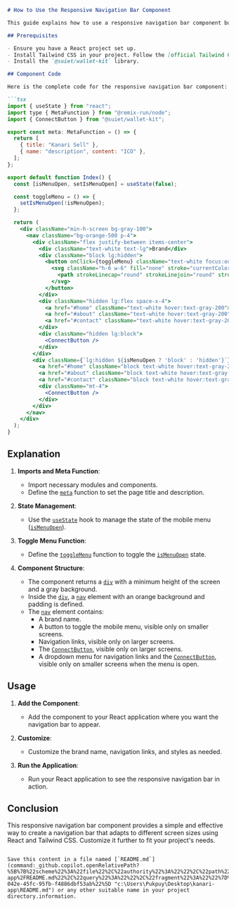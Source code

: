 ```markdown
# How to Use the Responsive Navigation Bar Component

This guide explains how to use a responsive navigation bar component built with React and Tailwind CSS. The component includes a brand name, navigation links, and a `ConnectButton` from the `@suiet/wallet-kit` library. The navigation bar is responsive and adapts to different screen sizes.

## Prerequisites

- Ensure you have a React project set up.
- Install Tailwind CSS in your project. Follow the [official Tailwind CSS installation guide](https://tailwindcss.com/docs/installation) if you haven't done so.
- Install the `@suiet/wallet-kit` library.

## Component Code

Here is the complete code for the responsive navigation bar component:

```tsx
import { useState } from "react";
import type { MetaFunction } from "@remix-run/node";
import { ConnectButton } from "@suiet/wallet-kit";

export const meta: MetaFunction = () => {
  return [
    { title: "Kanari Sell" },
    { name: "description", content: "ICO" },
  ];
};

export default function Index() {
  const [isMenuOpen, setIsMenuOpen] = useState(false);

  const toggleMenu = () => {
    setIsMenuOpen(!isMenuOpen);
  };

  return (
    <div className="min-h-screen bg-gray-100">
      <nav className="bg-orange-500 p-4">
        <div className="flex justify-between items-center">
          <div className="text-white text-lg">Brand</div>
          <div className="block lg:hidden">
            <button onClick={toggleMenu} className="text-white focus:outline-none">
              <svg className="h-6 w-6" fill="none" stroke="currentColor" viewBox="0 0 24 24" xmlns="http://www.w3.org/2000/svg">
                <path strokeLinecap="round" strokeLinejoin="round" strokeWidth="2" d="M4 6h16M4 12h16m-7 6h7"></path>
              </svg>
            </button>
          </div>
          <div className="hidden lg:flex space-x-4">
            <a href="#home" className="text-white hover:text-gray-200">Home</a>
            <a href="#about" className="text-white hover:text-gray-200">About</a>
            <a href="#contact" className="text-white hover:text-gray-200">Contact</a>
          </div>
          <div className="hidden lg:block">
            <ConnectButton />
          </div>
        </div>
        <div className={`lg:hidden ${isMenuOpen ? 'block' : 'hidden'}`}>
          <a href="#home" className="block text-white hover:text-gray-200 mt-4">Home</a>
          <a href="#about" className="block text-white hover:text-gray-200 mt-4">About</a>
          <a href="#contact" className="block text-white hover:text-gray-200 mt-4">Contact</a>
          <div className="mt-4">
            <ConnectButton />
          </div>
        </div>
      </nav>
    </div>
  );
}
```

## Explanation

1. **Imports and Meta Function**:
   - Import necessary modules and components.
   - Define the [`meta`](command:_github.copilot.openSymbolFromReferences?%5B%22%22%2C%5B%7B%22uri%22%3A%7B%22scheme%22%3A%22file%22%2C%22authority%22%3A%22%22%2C%22path%22%3A%22%2FC%3A%2FUsers%2FPukpuy%2FDesktop%2Fkanari-app%2Fapp%2Froutes%2F_index.tsx%22%2C%22query%22%3A%22%22%2C%22fragment%22%3A%22%22%7D%2C%22pos%22%3A%7B%22line%22%3A4%2C%22character%22%3A13%7D%7D%5D%2C%22dd2daeca-042e-45fc-95fb-f4886dbf53ab%22%5D "Go to definition") function to set the page title and description.

2. **State Management**:
   - Use the [`useState`](command:_github.copilot.openSymbolFromReferences?%5B%22%22%2C%5B%7B%22uri%22%3A%7B%22scheme%22%3A%22file%22%2C%22authority%22%3A%22%22%2C%22path%22%3A%22%2FC%3A%2FUsers%2FPukpuy%2FDesktop%2Fkanari-app%2Fapp%2Froutes%2F_index.tsx%22%2C%22query%22%3A%22%22%2C%22fragment%22%3A%22%22%7D%2C%22pos%22%3A%7B%22line%22%3A0%2C%22character%22%3A9%7D%7D%5D%2C%22dd2daeca-042e-45fc-95fb-f4886dbf53ab%22%5D "Go to definition") hook to manage the state of the mobile menu ([`isMenuOpen`](command:_github.copilot.openSymbolFromReferences?%5B%22%22%2C%5B%7B%22uri%22%3A%7B%22scheme%22%3A%22file%22%2C%22authority%22%3A%22%22%2C%22path%22%3A%22%2FC%3A%2FUsers%2FPukpuy%2FDesktop%2Fkanari-app%2Fapp%2Froutes%2F_index.tsx%22%2C%22query%22%3A%22%22%2C%22fragment%22%3A%22%22%7D%2C%22pos%22%3A%7B%22line%22%3A12%2C%22character%22%3A9%7D%7D%5D%2C%22dd2daeca-042e-45fc-95fb-f4886dbf53ab%22%5D "Go to definition")).

3. **Toggle Menu Function**:
   - Define the [`toggleMenu`](command:_github.copilot.openSymbolFromReferences?%5B%22%22%2C%5B%7B%22uri%22%3A%7B%22scheme%22%3A%22file%22%2C%22authority%22%3A%22%22%2C%22path%22%3A%22%2FC%3A%2FUsers%2FPukpuy%2FDesktop%2Fkanari-app%2Fapp%2Froutes%2F_index.tsx%22%2C%22query%22%3A%22%22%2C%22fragment%22%3A%22%22%7D%2C%22pos%22%3A%7B%22line%22%3A14%2C%22character%22%3A8%7D%7D%5D%2C%22dd2daeca-042e-45fc-95fb-f4886dbf53ab%22%5D "Go to definition") function to toggle the [`isMenuOpen`](command:_github.copilot.openSymbolFromReferences?%5B%22%22%2C%5B%7B%22uri%22%3A%7B%22scheme%22%3A%22file%22%2C%22authority%22%3A%22%22%2C%22path%22%3A%22%2FC%3A%2FUsers%2FPukpuy%2FDesktop%2Fkanari-app%2Fapp%2Froutes%2F_index.tsx%22%2C%22query%22%3A%22%22%2C%22fragment%22%3A%22%22%7D%2C%22pos%22%3A%7B%22line%22%3A12%2C%22character%22%3A9%7D%7D%5D%2C%22dd2daeca-042e-45fc-95fb-f4886dbf53ab%22%5D "Go to definition") state.

4. **Component Structure**:
   - The component returns a [`div`](command:_github.copilot.openSymbolFromReferences?%5B%22%22%2C%5B%7B%22uri%22%3A%7B%22scheme%22%3A%22file%22%2C%22authority%22%3A%22%22%2C%22path%22%3A%22%2FC%3A%2FUsers%2FPukpuy%2FDesktop%2Fkanari-app%2Fapp%2Froutes%2F_index.tsx%22%2C%22query%22%3A%22%22%2C%22fragment%22%3A%22%22%7D%2C%22pos%22%3A%7B%22line%22%3A19%2C%22character%22%3A5%7D%7D%5D%2C%22dd2daeca-042e-45fc-95fb-f4886dbf53ab%22%5D "Go to definition") with a minimum height of the screen and a gray background.
   - Inside the [`div`](command:_github.copilot.openSymbolFromReferences?%5B%22%22%2C%5B%7B%22uri%22%3A%7B%22scheme%22%3A%22file%22%2C%22authority%22%3A%22%22%2C%22path%22%3A%22%2FC%3A%2FUsers%2FPukpuy%2FDesktop%2Fkanari-app%2Fapp%2Froutes%2F_index.tsx%22%2C%22query%22%3A%22%22%2C%22fragment%22%3A%22%22%7D%2C%22pos%22%3A%7B%22line%22%3A19%2C%22character%22%3A5%7D%7D%5D%2C%22dd2daeca-042e-45fc-95fb-f4886dbf53ab%22%5D "Go to definition"), a [`nav`](command:_github.copilot.openSymbolFromReferences?%5B%22%22%2C%5B%7B%22uri%22%3A%7B%22scheme%22%3A%22file%22%2C%22authority%22%3A%22%22%2C%22path%22%3A%22%2FC%3A%2FUsers%2FPukpuy%2FDesktop%2Fkanari-app%2Fapp%2Froutes%2F_index.tsx%22%2C%22query%22%3A%22%22%2C%22fragment%22%3A%22%22%7D%2C%22pos%22%3A%7B%22line%22%3A20%2C%22character%22%3A7%7D%7D%5D%2C%22dd2daeca-042e-45fc-95fb-f4886dbf53ab%22%5D "Go to definition") element with an orange background and padding is defined.
   - The [`nav`](command:_github.copilot.openSymbolFromReferences?%5B%22%22%2C%5B%7B%22uri%22%3A%7B%22scheme%22%3A%22file%22%2C%22authority%22%3A%22%22%2C%22path%22%3A%22%2FC%3A%2FUsers%2FPukpuy%2FDesktop%2Fkanari-app%2Fapp%2Froutes%2F_index.tsx%22%2C%22query%22%3A%22%22%2C%22fragment%22%3A%22%22%7D%2C%22pos%22%3A%7B%22line%22%3A20%2C%22character%22%3A7%7D%7D%5D%2C%22dd2daeca-042e-45fc-95fb-f4886dbf53ab%22%5D "Go to definition") element contains:
     - A brand name.
     - A button to toggle the mobile menu, visible only on smaller screens.
     - Navigation links, visible only on larger screens.
     - The [`ConnectButton`](command:_github.copilot.openSymbolFromReferences?%5B%22%22%2C%5B%7B%22uri%22%3A%7B%22scheme%22%3A%22file%22%2C%22authority%22%3A%22%22%2C%22path%22%3A%22%2FC%3A%2FUsers%2FPukpuy%2FDesktop%2Fkanari-app%2Fapp%2Froutes%2F_index.tsx%22%2C%22query%22%3A%22%22%2C%22fragment%22%3A%22%22%7D%2C%22pos%22%3A%7B%22line%22%3A2%2C%22character%22%3A9%7D%7D%5D%2C%22dd2daeca-042e-45fc-95fb-f4886dbf53ab%22%5D "Go to definition"), visible only on larger screens.
     - A dropdown menu for navigation links and the [`ConnectButton`](command:_github.copilot.openSymbolFromReferences?%5B%22%22%2C%5B%7B%22uri%22%3A%7B%22scheme%22%3A%22file%22%2C%22authority%22%3A%22%22%2C%22path%22%3A%22%2FC%3A%2FUsers%2FPukpuy%2FDesktop%2Fkanari-app%2Fapp%2Froutes%2F_index.tsx%22%2C%22query%22%3A%22%22%2C%22fragment%22%3A%22%22%7D%2C%22pos%22%3A%7B%22line%22%3A2%2C%22character%22%3A9%7D%7D%5D%2C%22dd2daeca-042e-45fc-95fb-f4886dbf53ab%22%5D "Go to definition"), visible only on smaller screens when the menu is open.

## Usage

1. **Add the Component**:
   - Add the component to your React application where you want the navigation bar to appear.

2. **Customize**:
   - Customize the brand name, navigation links, and styles as needed.

3. **Run the Application**:
   - Run your React application to see the responsive navigation bar in action.

## Conclusion

This responsive navigation bar component provides a simple and effective way to create a navigation bar that adapts to different screen sizes using React and Tailwind CSS. Customize it further to fit your project's needs.
```

Save this content in a file named [`README.md`](command:_github.copilot.openRelativePath?%5B%7B%22scheme%22%3A%22file%22%2C%22authority%22%3A%22%22%2C%22path%22%3A%22%2FC%3A%2FUsers%2FPukpuy%2FDesktop%2Fkanari-app%2FREADME.md%22%2C%22query%22%3A%22%22%2C%22fragment%22%3A%22%22%7D%2C%22dd2daeca-042e-45fc-95fb-f4886dbf53ab%22%5D "c:\Users\Pukpuy\Desktop\kanari-app\README.md") or any other suitable name in your project directory.information.
